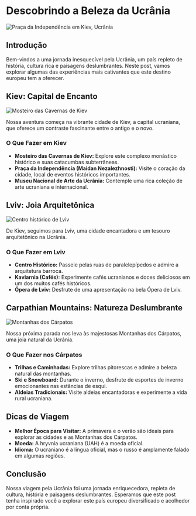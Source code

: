 # Descobrindo a Beleza da Ucrânia

![Praça da Independência em Kiev, Ucrânia](https://images.unsplash.com/photo-1562847181-c7e833bd19d7?auto=format&fit=crop&q=80&w=2070&ixlib=rb-4.0.3&ixid=M3wxMjA3fDB8MHxwaG90by1wYWdlfHx8fGVufDB8fHx8fA%3D%3D)

## Introdução

Bem-vindos a uma jornada inesquecível pela Ucrânia, um país repleto de história, cultura rica e paisagens deslumbrantes. Neste post, vamos explorar algumas das experiências mais cativantes que este destino europeu tem a oferecer.

## Kiev: Capital de Encanto

![Mosteiro das Cavernas de Kiev](https://images.unsplash.com/photo-1576163066782-307faceb59a2?auto=format&fit=crop&q=80&w=2070&ixlib=rb-4.0.3&ixid=M3wxMjA3fDB8MHxwaG90by1wYWdlfHx8fGVufDB8fHx8fA%3D%3D)

Nossa aventura começa na vibrante cidade de Kiev, a capital ucraniana, que oferece um contraste fascinante entre o antigo e o novo.

### O Que Fazer em Kiev

- **Mosteiro das Cavernas de Kiev:** Explore este complexo monástico histórico e suas catacumbas subterrâneas.
- **Praça da Independência (Maidan Nezalezhnosti):** Visite o coração da cidade, local de eventos históricos importantes.
- **Museu Nacional de Arte da Ucrânia:** Contemple uma rica coleção de arte ucraniana e internacional.

## Lviv: Joia Arquitetônica

![Centro histórico de Lviv](https://images.unsplash.com/photo-1557823651-79b93ace10db?auto=format&fit=crop&q=80&w=2070&ixlib=rb-4.0.3&ixid=M3wxMjA3fDB8MHxwaG90by1wYWdlfHx8fGVufDB8fHx8fA%3D%3D)

De Kiev, seguimos para Lviv, uma cidade encantadora e um tesouro arquitetônico na Ucrânia.

### O Que Fazer em Lviv

- **Centro Histórico:** Passeie pelas ruas de paralelepípedos e admire a arquitetura barroca.
- **Kaviarnia (Cafés):** Experimente cafés ucranianos e doces deliciosos em um dos muitos cafés históricos.
- **Ópera de Lviv:** Desfrute de uma apresentação na bela Ópera de Lviv.

## Carpathian Mountains: Natureza Deslumbrante

![Montanhas dos Cárpatos](https://images.unsplash.com/photo-1502294624983-4ba589803a55?auto=format&fit=crop&q=80&w=1776&ixlib=rb-4.0.3&ixid=M3wxMjA3fDB8MHxwaG90by1wYWdlfHx8fGVufDB8fHx8fA%3D%3D)

Nossa próxima parada nos leva às majestosas Montanhas dos Cárpatos, uma joia natural da Ucrânia.

### O Que Fazer nos Cárpatos

- **Trilhas e Caminhadas:** Explore trilhas pitorescas e admire a beleza natural das montanhas.
- **Ski e Snowboard:** Durante o inverno, desfrute de esportes de inverno emocionantes nas estâncias de esqui.
- **Aldeias Tradicionais:** Visite aldeias encantadoras e experimente a vida rural ucraniana.

## Dicas de Viagem

- **Melhor Época para Visitar:** A primavera e o verão são ideais para explorar as cidades e as Montanhas dos Cárpatos.
- **Moeda:** A hryvnia ucraniana (UAH) é a moeda oficial.
- **Idioma:** O ucraniano é a língua oficial, mas o russo é amplamente falado em algumas regiões.

## Conclusão

Nossa viagem pela Ucrânia foi uma jornada enriquecedora, repleta de cultura, história e paisagens deslumbrantes. Esperamos que este post tenha inspirado você a explorar este país europeu diversificado e acolhedor por conta própria.
